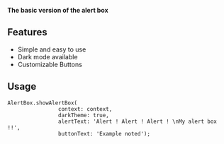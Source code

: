 **The basic version of the alert box**

## Features

* Simple and easy to use
* Dark mode available
* Customizable Buttons


## Usage


```
AlertBox.showAlertBox(
                context: context,
                darkTheme: true,
                alertText: 'Alert ! Alert ! Alert ! \nMy alert box !!',
                buttonText: 'Example noted');
```


